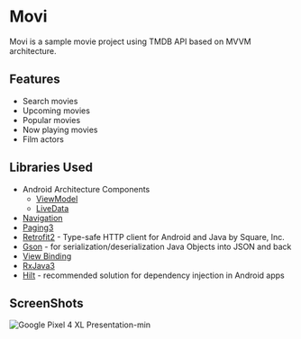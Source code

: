 # Movi

Movi is a sample movie project using TMDB API based on MVVM architecture.

## Features

- Search movies
- Upcoming movies
- Popular movies
- Now playing movies
- Film actors

  
## Libraries Used

- Android Architecture Components 
    - <a href="https://developer.android.com/topic/libraries/architecture/viewmodel" target="_blank">ViewModel</a>
    - <a href="https://developer.android.com/topic/libraries/architecture/livedata" target="_blank">LiveData</a>
- <a href="https://developer.android.com/guide/navigation?gclid=CjwKCAiAlrSPBhBaEiwAuLSDUIdKBmNXk8ti78miL-fSFWsIZD0iA_hOMxekIHdmPiZ4YIVeyRM9sBoCeBwQAvD_BwE&gclsrc=aw.ds" target="_blank">Navigation</a>
- <a href="https://developer.android.com/topic/libraries/architecture/paging/v3-overview" target="_blank">Paging3</a>
- <a href="https://square.github.io/retrofit/" target="_blank">Retrofit2</a> - Type-safe HTTP client for Android and Java by Square, Inc.
- <a href="https://github.com/google/gson" target="_blank">Gson</a> - for serialization/deserialization Java Objects into JSON and back
- <a href="https://developer.android.com/topic/libraries/view-binding" target="_blank">View Binding</a>
- <a href="https://github.com/ReactiveX/RxAndroid" target="_blank">RxJava3</a>
- <a href="https://developer.android.com/training/dependency-injection/hilt-android" target="_blank">Hilt</a> - recommended solution for dependency injection in Android apps

## ScreenShots
![Google Pixel 4 XL Presentation-min](https://user-images.githubusercontent.com/75806927/150710050-05610daa-984d-45cc-b28a-e9e2a3b89614.png)

  